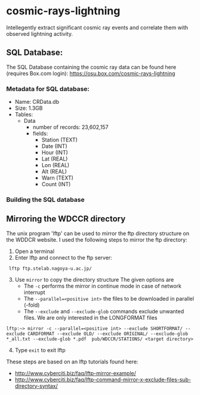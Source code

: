 # cosmic-rays-lightning
Intellegently extract significant cosmic ray events and correlate them with observed lightning activity.

## SQL Database:
The SQL Database containing the cosmic ray data can be found here (requires Box.com login):
https://osu.box.com/cosmic-rays-lightning

### Metadata for SQL database:
- Name: CRData.db
- Size: 1.3GB
- Tables:
    - Data
        - number of records: 23,602,157
        - fields:
            - Station (TEXT)
            - Date (INT)
            - Hour (INT)
            - Lat (REAL)
            - Lon (REAL)
            - Alt (REAL)
            - Warn (TEXT)
            - Count (INT)

### Building the SQL database

## Mirroring the WDCCR directory
The unix program 'lftp' can be used to mirror the ftp directory structure on the WDDCR website. I used the following
steps to mirror the ftp directory:
1. Open a terminal
2. Enter lftp and connect to the ftp server:
```
 lftp ftp.stelab.nagoya-u.ac.jp/
```
 3. Use `mirror` to copy the directory structure
The given options are
    - The `-c` performs the mirror in continue mode in case of network interrupt
    - The `--parallel=<positive int>` the files to be downloaded in parallel (<positive int>-fold)
    - The `--exclude` and `--exclude-glob` commands exclude unwanted files. We are only interested in the LONGFORMAT files
 ```
 lftp:~> mirror -c --parallel=<positive int> --exclude SHORTFORMAT/ --exclude CARDFORMAT --exclude OLD/ --exclude ORIGINAL/ --exclude-glob *_all.txt --exclude-glob *.pdf  pub/WDCCR/STATIONS/ <target directory>
 ```
4. Type `exit` to exit lftp

These steps are based on an lftp tutorials found here:
- http://www.cyberciti.biz/faq/lftp-mirror-example/
- http://www.cyberciti.biz/faq/lftp-command-mirror-x-exclude-files-sub-directory-syntax/


